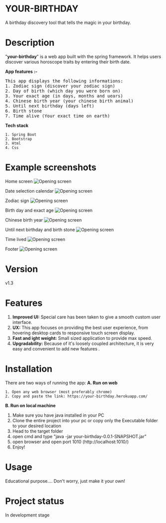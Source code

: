 # YOUR-BIRTHDAY
A birthday discovery tool that tells the magic in your birthday.

# Description
"**your-birthday**" is a web app built with the spring framework. It helps users discover various horoscope traits by entering their birth date.

**App features :-**

<pre>
This app displays the following informations:
1. Zodiac sign (discover your zodiac sign)
2. Day of birth (which day you were born on)
3. Your exact age (in days, months and uears)
4. Chinese birth year (your chinese birth animal)
5. Until next birthday (days left)
6. Birth stone
7. Time alive (Your exact time on earth)
</pre>

**Tech stack**


    1. Spring Boot
    2. Bootstrap
    3. Html
    4. Css

</pre>      

# Example screenshots
Home screen
![Opening screen](https://github.com/Nawaz2000/your-birthday/blob/master/screenshots/Home.png)

Date selection calendar
![Opening screen](https://github.com/Nawaz2000/your-birthday/blob/master/screenshots/Calender.png)

Zodiac sign
![Opening screen](https://github.com/Nawaz2000/your-birthday/blob/master/screenshots/zodiac.png)

Birth day and exact age
![Opening screen](https://github.com/Nawaz2000/your-birthday/blob/master/screenshots/day-age.png)

Chinese birth year
![Opening screen](https://github.com/Nawaz2000/your-birthday/blob/master/screenshots/chinese.png)

Until next birthday and birth stone
![Opening screen](https://github.com/Nawaz2000/your-birthday/blob/master/screenshots/until-stone.png)

Time lived
![Opening screen](https://github.com/Nawaz2000/your-birthday/blob/master/screenshots/lived.png)

Footer
![Opening screen](https://github.com/Nawaz2000/your-birthday/blob/master/screenshots/footer.png)

# Version
v1.3

# Features
1. **Improved UI:** Special care has been taken to give a smooth custom user interface. 
2. **UX:** This app focuses on providing the best user experience, from hovering desktop cards to responsive touch screen display.
3. **Fast and ight weight:** Small sized application to provide max speed.
4. **Upgradability:** Because of it's loosely coupled architecture, it is very easy and convenient to add new features  .

# Installation
There are two ways of running the app: 
**A. Run on web**

 	1. Open any web browser (most preferably chrome)
 	2. Copy and paste the link: https://your-birthday.herokuapp.com/

**B. Run on local machine**

1. Make sure you have java installed in your PC
2. Clone the entire project into your pc or copy only the Executable folder to your desired location
3. Head to the target folder
6. open cmd and type "java -jar your-birthday-0.0.1-SNAPSHOT.jar"
7. open browser and open port 1010 (http://localhost:1010/)
8. Enjoy!

# Usage
Educational purpose....
Don't worry, just make it your own!

# Project status
In development stage
